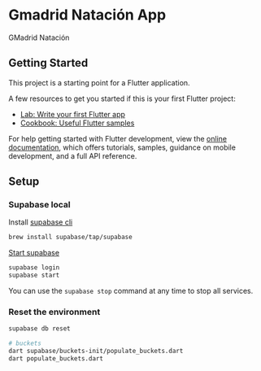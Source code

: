 # Gmadrid Natación App

GMadrid Natación

## Getting Started

This project is a starting point for a Flutter application.

A few resources to get you started if this is your first Flutter project:

- [Lab: Write your first Flutter app](https://docs.flutter.dev/get-started/codelab)
- [Cookbook: Useful Flutter samples](https://docs.flutter.dev/cookbook)

For help getting started with Flutter development, view the
[online documentation](https://docs.flutter.dev/), which offers tutorials,
samples, guidance on mobile development, and a full API reference.

## Setup
### Supabase local

Install [supabase cli](https://supabase.com/docs/guides/cli)
```bash
brew install supabase/tap/supabase
```

[Start supabase](https://supabase.com/docs/guides/cli/local-development)
```bash
supabase login
supabase start
```

You can use the `supabase stop` command at any time to stop all services.


### Reset the environment
```bash
supabase db reset

# buckets
dart supabase/buckets-init/populate_buckets.dart
dart populate_buckets.dart
```


